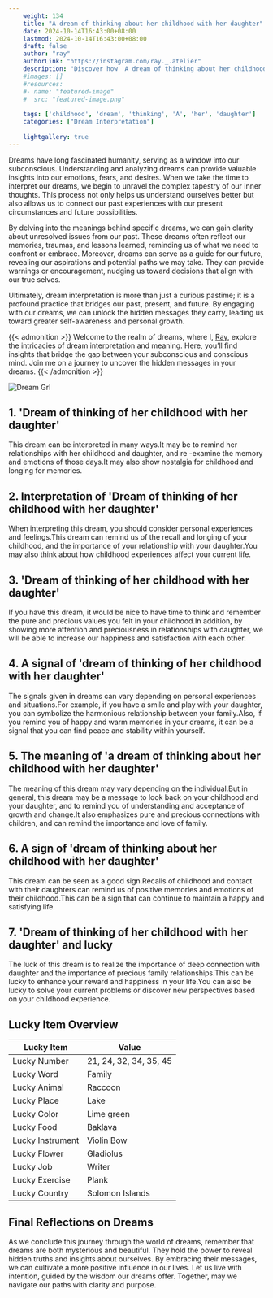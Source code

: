 ```yaml
---
    weight: 134
    title: "A dream of thinking about her childhood with her daughter"  # Assuming 'title' column exists
    date: 2024-10-14T16:43:00+08:00
    lastmod: 2024-10-14T16:43:00+08:00
    draft: false
    author: "ray"
    authorLink: "https://instagram.com/ray._.atelier"
    description: "Discover how 'A dream of thinking about her childhood with her daughter' can interpret your future and uncover its significant meanings in your life."
    #images: []
    #resources:
    #- name: "featured-image"
    #  src: "featured-image.png"
    
    tags: ['childhood', 'dream', 'thinking', 'A', 'her', 'daughter']
    categories: ["Dream Interpretation"]
    
    lightgallery: true
---
```

    
Dreams have long fascinated humanity, serving as a window into our subconscious. Understanding and analyzing dreams can provide valuable insights into our emotions, fears, and desires. When we take the time to interpret our dreams, we begin to unravel the complex tapestry of our inner thoughts. This process not only helps us understand ourselves better but also allows us to connect our past experiences with our present circumstances and future possibilities.

By delving into the meanings behind specific dreams, we can gain clarity about unresolved issues from our past. These dreams often reflect our memories, traumas, and lessons learned, reminding us of what we need to confront or embrace. Moreover, dreams can serve as a guide for our future, revealing our aspirations and potential paths we may take. They can provide warnings or encouragement, nudging us toward decisions that align with our true selves.

Ultimately, dream interpretation is more than just a curious pastime; it is a profound practice that bridges our past, present, and future. By engaging with our dreams, we can unlock the hidden messages they carry, leading us toward greater self-awareness and personal growth.

{{< admonition >}}
Welcome to the realm of dreams, where I, [Ray](https://instagram.com/ray._.atelier), explore the intricacies of dream interpretation and meaning. Here, you’ll find insights that bridge the gap between your subconscious and conscious mind. Join me on a journey to uncover the hidden messages in your dreams.
{{< /admonition >}}

![Dream Grl](https://cdn.pixabay.com/photo/2017/11/02/03/35/gothic-2910057_1280.jpg "Dream Grl")

## 1. 'Dream of thinking of her childhood with her daughter'
This dream can be interpreted in many ways.It may be to remind her relationships with her childhood and daughter, and re -examine the memory and emotions of those days.It may also show nostalgia for childhood and longing for memories.

## 2. Interpretation of 'Dream of thinking of her childhood with her daughter'
When interpreting this dream, you should consider personal experiences and feelings.This dream can remind us of the recall and longing of your childhood, and the importance of your relationship with your daughter.You may also think about how childhood experiences affect your current life.

## 3. 'Dream of thinking of her childhood with her daughter'
If you have this dream, it would be nice to have time to think and remember the pure and precious values you felt in your childhood.In addition, by showing more attention and preciousness in relationships with daughter, we will be able to increase our happiness and satisfaction with each other.

## 4. A signal of 'dream of thinking of her childhood with her daughter'
The signals given in dreams can vary depending on personal experiences and situations.For example, if you have a smile and play with your daughter, you can symbolize the harmonious relationship between your family.Also, if you remind you of happy and warm memories in your dreams, it can be a signal that you can find peace and stability within yourself.

## 5. The meaning of 'a dream of thinking about her childhood with her daughter'
The meaning of this dream may vary depending on the individual.But in general, this dream may be a message to look back on your childhood and your daughter, and to remind you of understanding and acceptance of growth and change.It also emphasizes pure and precious connections with children, and can remind the importance and love of family.

## 6. A sign of 'dream of thinking about her childhood with her daughter'
This dream can be seen as a good sign.Recalls of childhood and contact with their daughters can remind us of positive memories and emotions of their childhood.This can be a sign that can continue to maintain a happy and satisfying life.

## 7. 'Dream of thinking of her childhood with her daughter' and lucky
The luck of this dream is to realize the importance of deep connection with daughter and the importance of precious family relationships.This can be lucky to enhance your reward and happiness in your life.You can also be lucky to solve your current problems or discover new perspectives based on your childhood experience.

## Lucky Item Overview
| Lucky Item          | Value              |
|---------------|--------------------|
| Lucky Number        | 21, 24, 32, 34, 35, 45  |
| Lucky Word          | Family |
| Lucky Animal        | Raccoon |
| Lucky Place         | Lake     |
| Lucky Color         | Lime green     |
| Lucky Food          | Baklava      |
| Lucky Instrument    | Violin Bow |
| Lucky Flower        | Gladiolus    |
| Lucky Job           | Writer       |
| Lucky Exercise      | Plank  |
| Lucky Country       | Solomon Islands    |


##  Final Reflections on Dreams

As we conclude this journey through the world of dreams, remember that dreams are both mysterious and beautiful. They hold the power to reveal hidden truths and insights about ourselves. By embracing their messages, we can cultivate a more positive influence in our lives. Let us live with intention, guided by the wisdom our dreams offer. Together, may we navigate our paths with clarity and purpose.
